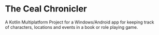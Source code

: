 # The Ceal Chronicler
A Kotlin Multiplatform Project for a Windows/Android app for keeping track of characters, locations and events in a book or role playing game.
